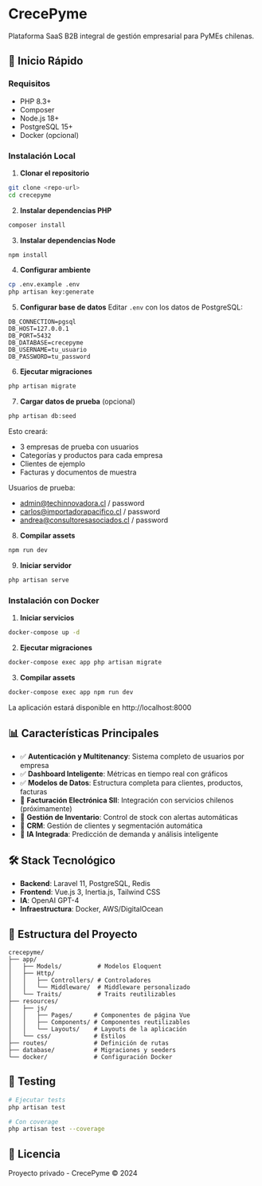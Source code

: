 # CrecePyme

Plataforma SaaS B2B integral de gestión empresarial para PyMEs chilenas.

## 🚀 Inicio Rápido

### Requisitos
- PHP 8.3+
- Composer
- Node.js 18+
- PostgreSQL 15+
- Docker (opcional)

### Instalación Local

1. **Clonar el repositorio**
```bash
git clone <repo-url>
cd crecepyme
```

2. **Instalar dependencias PHP**
```bash
composer install
```

3. **Instalar dependencias Node**
```bash
npm install
```

4. **Configurar ambiente**
```bash
cp .env.example .env
php artisan key:generate
```

5. **Configurar base de datos**
Editar `.env` con los datos de PostgreSQL:
```
DB_CONNECTION=pgsql
DB_HOST=127.0.0.1
DB_PORT=5432
DB_DATABASE=crecepyme
DB_USERNAME=tu_usuario
DB_PASSWORD=tu_password
```

6. **Ejecutar migraciones**
```bash
php artisan migrate
```

7. **Cargar datos de prueba** (opcional)
```bash
php artisan db:seed
```

Esto creará:
- 3 empresas de prueba con usuarios
- Categorías y productos para cada empresa
- Clientes de ejemplo
- Facturas y documentos de muestra

Usuarios de prueba:
- admin@techinnovadora.cl / password
- carlos@importadorapacifico.cl / password
- andrea@consultoresasociados.cl / password

8. **Compilar assets**
```bash
npm run dev
```

9. **Iniciar servidor**
```bash
php artisan serve
```

### Instalación con Docker

1. **Iniciar servicios**
```bash
docker-compose up -d
```

2. **Ejecutar migraciones**
```bash
docker-compose exec app php artisan migrate
```

3. **Compilar assets**
```bash
docker-compose exec app npm run dev
```

La aplicación estará disponible en http://localhost:8000

## 📊 Características Principales

- ✅ **Autenticación y Multitenancy**: Sistema completo de usuarios por empresa
- ✅ **Dashboard Inteligente**: Métricas en tiempo real con gráficos
- ✅ **Modelos de Datos**: Estructura completa para clientes, productos, facturas
- 🚧 **Facturación Electrónica SII**: Integración con servicios chilenos (próximamente)
- 🚧 **Gestión de Inventario**: Control de stock con alertas automáticas
- 🚧 **CRM**: Gestión de clientes y segmentación automática
- 🚧 **IA Integrada**: Predicción de demanda y análisis inteligente

## 🛠️ Stack Tecnológico

- **Backend**: Laravel 11, PostgreSQL, Redis
- **Frontend**: Vue.js 3, Inertia.js, Tailwind CSS
- **IA**: OpenAI GPT-4
- **Infraestructura**: Docker, AWS/DigitalOcean

## 📁 Estructura del Proyecto

```
crecepyme/
├── app/
│   ├── Models/          # Modelos Eloquent
│   ├── Http/
│   │   ├── Controllers/ # Controladores
│   │   └── Middleware/  # Middleware personalizado
│   └── Traits/          # Traits reutilizables
├── resources/
│   ├── js/
│   │   ├── Pages/      # Componentes de página Vue
│   │   ├── Components/ # Componentes reutilizables
│   │   └── Layouts/    # Layouts de la aplicación
│   └── css/            # Estilos
├── routes/             # Definición de rutas
├── database/           # Migraciones y seeders
└── docker/             # Configuración Docker
```

## 🧪 Testing

```bash
# Ejecutar tests
php artisan test

# Con coverage
php artisan test --coverage
```

## 📝 Licencia

Proyecto privado - CrecePyme © 2024